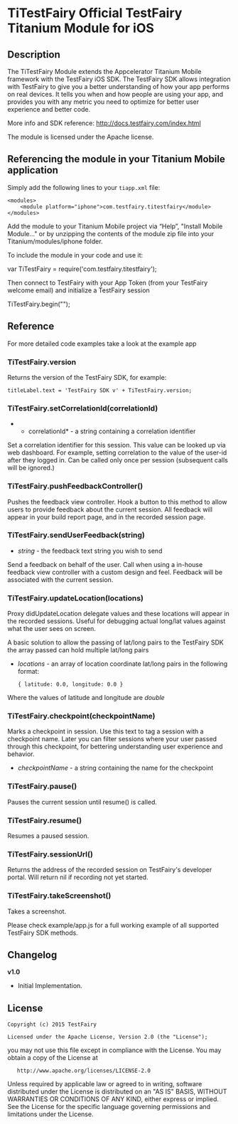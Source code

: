 # TiTestFairy Official TestFairy Titanium Module for iOS

## Description

The TiTestFairy Module extends the Appcelerator Titanium Mobile framework with the TestFairy iOS SDK. The TestFairy SDK allows integration with TestFairy to give you a better understanding of how your app performs on real devices. It tells you when and how people are using your app, and provides you with any metric you need to optimize for better user experience and better code.

More info and SDK reference: http://docs.testfairy.com/index.html


The module is licensed under the Apache license.


## Referencing the module in your Titanium Mobile application ##

Simply add the following lines to your `tiapp.xml` file:
    
    <modules>
        <module platform="iphone">com.testfairy.titestfairy</module> 
    </modules>

Add the module to your Titanium Mobile project via “Help”, "Install Mobile Module..." or by unzipping the contents of the module zip file into your Titanium/modules/iphone folder.

To include the module in your code and use it:

var TiTestFairy = require('com.testfairy.titestfairy');

Then connect to TestFairy with your App Token (from your TestFairy welcome email) and initialize a TestFairy session

TiTestFairy.begin("<your API APP token>");


## Reference

For more detailed code examples take a look at the example app

### TiTestFairy.version

Returns the version of the TestFairy SDK, for example:

`titleLabel.text = 'TestFairy SDK v' + TiTestFairy.version;`


### TiTestFairy.setCorrelationId(correlationId)

* * correlationId* - a string containing a correlation identifier

Set a correlation identifier for this session. This value can be looked up via web dashboard. For example, setting correlation to the value of the user-id after they logged in. Can be called only once per session (subsequent calls will be ignored.)


### TiTestFairy.pushFeedbackController()

Pushes the feedback view controller. Hook a button to this method to allow users to provide feedback about the current session. All feedback will appear in your build report page, and in the recorded session page.


### TiTestFairy.sendUserFeedback(string)

* *string* - the feedback text string you wish to send 

Send a feedback on behalf of the user. Call when using a in-house feedback view controller with a custom design and feel. Feedback will be associated with the current session.


### TiTestFairy.updateLocation(locations)

Proxy didUpdateLocation delegate values and these locations will appear in the recorded sessions. Useful for debugging actual long/lat values against what the user sees on screen.

A basic solution to allow the passing of lat/long pairs to the TestFairy SDK the array passed can hold multiple lat/long pairs

* *locations* - an array of location coordinate lat/long pairs in the following format:

    `{
        latitude: 0.0,
        longitude: 0.0
    }`

Where the values of latitude and longitude are *double* 


### TiTestFairy.checkpoint(checkpointName)

Marks a checkpoint in session. Use this text to tag a session with a checkpoint name. Later you can filter sessions where your user passed through this checkpoint, for bettering understanding user experience and behavior.

* *checkpointName* - a string containing the name for the checkpoint


### TiTestFairy.pause()

Pauses the current session until resume() is called.


### TiTestFairy.resume()

Resumes a paused session.


### TiTestFairy.sessionUrl()

Returns the address of the recorded session on TestFairy's developer portal. Will return nil if recording not yet started.


### TiTestFairy.takeScreenshot()

Takes a screenshot.



Please check example/app.js for a full working example of all supported TestFairy SDK methods.



## Changelog

**v1.0**    

* Initial Implementation. 




## License

    Copyright (c) 2015 TestFairy

    Licensed under the Apache License, Version 2.0 (the "License");
   you may not use this file except in compliance with the License.
   You may obtain a copy of the License at

       http://www.apache.org/licenses/LICENSE-2.0

   Unless required by applicable law or agreed to in writing, software
   distributed under the License is distributed on an "AS IS" BASIS,
   WITHOUT WARRANTIES OR CONDITIONS OF ANY KIND, either express or implied.
   See the License for the specific language governing permissions and
   limitations under the License.

